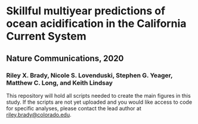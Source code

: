 # Skillful multiyear predictions of ocean acidification in the California Current System 

## Nature Communications, 2020

### Riley X. Brady, Nicole S. Lovenduski, Stephen G. Yeager, Matthew C. Long, and Keith Lindsay

This repository will hold all scripts needed to create the main figures in this study. If the scripts are not yet uploaded and you would like access to code for specific analyses, please contact the lead author at riley.brady@colorado.edu.
